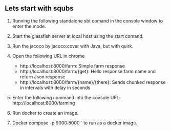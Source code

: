 Lets start with squbs
---------------------

1. Running the following standalone sbt comand in the console window to enter the mode.

2. Start the glassfish server at local host using the start comand.

3. Run the jacoco by jacoco:cover with Java, but with quirk.

5. Open the following URL in chrome
   * http://localhost:8000/farm: Simple farm response
   * http://localhost:8000/farm/{get}: Hello response farm name and return Json response
   * http://localhost:8000/farm/{name}/{there}: Sends chunked response in intervals with delay in    seconds

6. Enter the following command into the console URL: http://localhost:8000/farming

7. Run docker to create an image.

8. Docker compose -p 9000:8000 <farmdiagnoser>` to run as a docker image.
